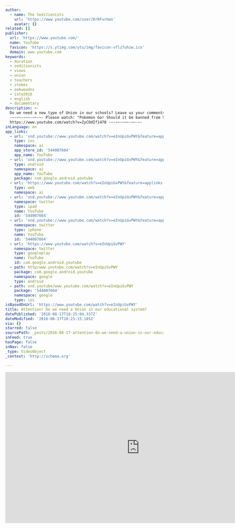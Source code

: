 ```yaml
---
author:
  - name: The Seditionists
    url: 'https://www.youtube.com/user/DrRFurman'
    avatar: {}
related: []
publisher:
  url: 'https://www.youtube.com/'
  name: YouTube
  favicon: 'https://s.ytimg.com/yts/img/favicon-vflz7uhzw.ico'
  domain: www.youtube.com
keywords:
  - duration
  - seditionists
  - views
  - union
  - teachers
  - stokes
  - oakwoodns
  - iste2016
  - english
  - documentary
description: >-
  Do we need a new type of Union in our schools? Leave us your comments.
  -~-~~-~~~-~~-~- Please watch: "Pokemon Go! Should it be banned from Schools!"
  https://www.youtube.com/watch?v=ZyCOdIf1470 -~-~~-~~~-~~-~-
inLanguage: en
app_links:
  - url: 'vnd.youtube://www.youtube.com/watch?v=eInUpiGvPWY&feature=applinks'
    type: ios
    namespace: ai
    app_store_id: '544007664'
    app_name: YouTube
  - url: 'vnd.youtube://www.youtube.com/watch?v=eInUpiGvPWY&feature=applinks'
    type: android
    namespace: ai
    app_name: YouTube
    package: com.google.android.youtube
  - url: 'https://www.youtube.com/watch?v=eInUpiGvPWY&feature=applinks'
    type: web
    namespace: ai
  - url: 'vnd.youtube://www.youtube.com/watch?v=eInUpiGvPWY&feature=applinks'
    namespace: twitter
    type: ipad
    name: YouTube
    id: '544007664'
  - url: 'vnd.youtube://www.youtube.com/watch?v=eInUpiGvPWY&feature=applinks'
    namespace: twitter
    type: iphone
    name: YouTube
    id: '544007664'
  - url: 'https://www.youtube.com/watch?v=eInUpiGvPWY'
    namespace: twitter
    type: googleplay
    name: YouTube
    id: com.google.android.youtube
  - path: http/www.youtube.com/watch?v=eInUpiGvPWY
    package: com.google.android.youtube
    namespace: google
    type: android
  - path: vnd.youtube/www.youtube.com/watch?v=eInUpiGvPWY
    package: '544007664'
    namespace: google
    type: ios
isBasedOnUrl: 'https://www.youtube.com/watch?v=eInUpiGvPWY'
title: Attention! Do we need a Union in our educational system?
datePublished: '2016-08-17T18:25:04.337Z'
dateModified: '2016-08-17T18:23:15.185Z'
via: {}
starred: false
sourcePath: _posts/2016-08-17-attention-do-we-need-a-union-in-our-educational-system.md
inFeed: true
hasPage: false
inNav: false
_type: VideoObject
_context: 'http://schema.org'

---
```

<iframe src="https://cdn.embedly.com/widgets/media.html?src=https%3A%2F%2Fwww.youtube.com%2Fembed%2FeInUpiGvPWY%3Ffeature%3Doembed&amp;url=http%3A%2F%2Fwww.youtube.com%2Fwatch%3Fv%3DeInUpiGvPWY&amp;image=https%3A%2F%2Fi.ytimg.com%2Fvi%2FeInUpiGvPWY%2Fhqdefault.jpg&amp;key=b7d04c9b404c499eba89ee7072e1c4f7&amp;type=text%2Fhtml&amp;schema=youtube" width="854" height="480" scrolling="no" frameborder="0" allowfullscreen="" style=""></iframe>